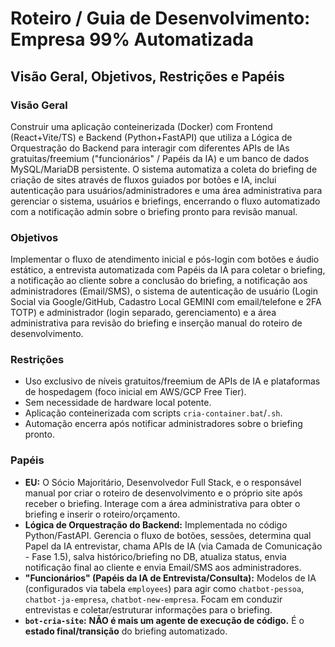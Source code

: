 # Roteiro / Guia de Desenvolvimento: Empresa 99% Automatizada

## Visão Geral, Objetivos, Restrições e Papéis

### Visão Geral
Construir uma aplicação conteinerizada (Docker) com Frontend (React+Vite/TS) e Backend (Python+FastAPI) que utiliza a Lógica de Orquestração do Backend para interagir com diferentes APIs de IAs gratuitas/freemium ("funcionários" / Papéis da IA) e um banco de dados MySQL/MariaDB persistente. O sistema automatiza a coleta do briefing de criação de sites através de fluxos guiados por botões e IA, inclui autenticação para usuários/administradores e uma área administrativa para gerenciar o sistema, usuários e briefings, encerrando o fluxo automatizado com a notificação admin sobre o briefing pronto para revisão manual.

### Objetivos
Implementar o fluxo de atendimento inicial e pós-login com botões e áudio estático, a entrevista automatizada com Papéis da IA para coletar o briefing, a notificação ao cliente sobre a conclusão do briefing, a notificação aos administradores (Email/SMS), o sistema de autenticação de usuário (Login Social via Google/GitHub, Cadastro Local GEMINI com email/telefone e 2FA TOTP) e administrador (login separado, gerenciamento) e a área administrativa para revisão do briefing e inserção manual do roteiro de desenvolvimento.

### Restrições
* Uso exclusivo de níveis gratuitos/freemium de APIs de IA e plataformas de hospedagem (foco inicial em AWS/GCP Free Tier).
* Sem necessidade de hardware local potente.
* Aplicação conteinerizada com scripts `cria-container.bat`/`.sh`.
* Automação encerra após notificar administradores sobre o briefing pronto.

### Papéis
* **EU:** O Sócio Majoritário, Desenvolvedor Full Stack, e o responsável manual por criar o roteiro de desenvolvimento e o próprio site após receber o briefing. Interage com a área administrativa para obter o briefing e inserir o roteiro/orçamento.
* **Lógica de Orquestração do Backend:** Implementada no código Python/FastAPI. Gerencia o fluxo de botões, sessões, determina qual Papel da IA entrevistar, chama APIs de IA (via Camada de Comunicação - Fase 1.5), salva histórico/briefing no DB, atualiza status, envia notificação final ao cliente e envia Email/SMS aos administradores.
* **"Funcionários" (Papéis da IA de Entrevista/Consulta):** Modelos de IA (configurados via tabela `employees`) para agir como `chatbot-pessoa`, `chatbot-ja-empresa`, `chatbot-new-empresa`. Focam em conduzir entrevistas e coletar/estruturar informações para o briefing.
* **`bot-cria-site`:** **NÃO é mais um agente de execução de código.** É o **estado final/transição** do briefing automatizado.